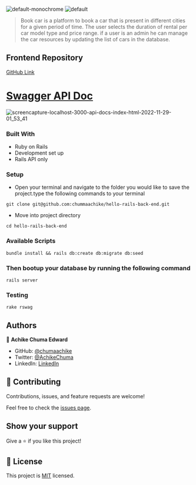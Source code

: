 ![default-monochrome](https://user-images.githubusercontent.com/56429354/205527587-ac4a2eee-a331-4493-ab17-744ae465e646.svg#gh-light-mode-only)
![default](https://user-images.githubusercontent.com/56429354/205528723-bced613e-619a-4c0f-aa30-e4c53ce7e501.svg#gh-dark-mode-only)

>Book car is a platform to book a car that is present in different cities for a given period of time. The user selects the duration of rental per car model type and price range. if a user is an admin he can manage the car resources by updating the list of cars in the database.

## Frontend Repository
[GitHub Link](https://github.com/chumaachike/hello-react-front-end.git)

# [Swagger API Doc](https://carbackend.onrender.com/api-docs/index.html)
![screencapture-localhost-3000-api-docs-index-html-2022-11-29-01_53_41](https://user-images.githubusercontent.com/56429354/204413873-1215219b-6fb2-4d4b-9ece-9d87e658d8d6.png)

### Built With

- Ruby on Rails
- Development set up
- Rails API only

### Setup

- Open your terminal and navigate to the folder you would like to save the project.type the following commands to your terminal 

```
git clone git@github.com:chummaachike/hello-rails-back-end.git
```

- Move into project directory

```
cd hello-rails-back-end
```

### Available Scripts

```
bundle install && rails db:create db:migrate db:seed 
```

### Then bootup your database by running the following command 

```
rails server
```


### Testing

```
rake rswag
```

## Authors

👤 **Achike Chuma Edward**

- GitHub: [@chumaachike](https://github.com/chumaachike)
- Twitter: [@AchikeChuma](https://twitter.com/AchikeChuma)
- LinkedIn: [LinkedIn](https://www.linkedin.com/in/edward-achike-903432111/)

## 🤝 Contributing

Contributions, issues, and feature requests are welcome!

Feel free to check the [issues page](https://github.com/chumaachike/hello-rails-back-end/issues).

## Show your support

Give a ⭐️ if you like this project!


## 📝 License

This project is [MIT](https://github.com/Gedewon/hello-rails-back-end/blob/dev/LICENSE) licensed.

